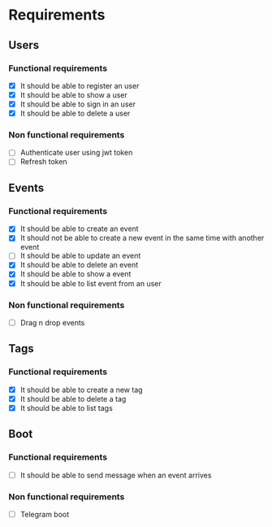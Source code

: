 # Requirements

## Users

### Functional requirements

- [x] It should be able to register an user
- [x] It should be able to show a user
- [x] It should be able to sign in an user
- [x] It should be able to delete a user

### Non functional requirements

- [ ] Authenticate user using jwt token
- [ ] Refresh token

## Events

### Functional requirements

- [x] It should be able to create an event
- [x] It should not be able to create a new event in the same time with another event
- [ ] It should be able to update an event
- [x] It should be able to delete an event
- [x] It should be able to show a event
- [x] It should be able to list event from an user

### Non functional requirements

- [ ] Drag n drop events

## Tags

### Functional requirements

- [x] It should be able to create a new tag
- [x] It should be able to delete a tag
- [x] It should be able to list tags

## Boot

### Functional requirements

- [ ] It should be able to send message when an event arrives

### Non functional requirements

- [ ] Telegram boot
